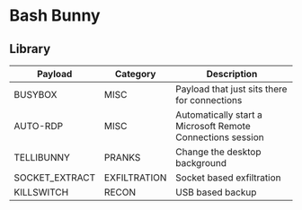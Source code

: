 # Bash Bunny

## Library
|Payload|Category|Description|                                                                                                                                                                                                                
|--|--|--|
|BUSYBOX|MISC|Payload that just sits there for connections|
|AUTO-RDP|MISC|Automatically start a Microsoft Remote Connections session|
|TELLIBUNNY|PRANKS|Change the desktop background|
|SOCKET_EXTRACT|EXFILTRATION|Socket based exfiltration|
|KILLSWITCH|RECON|USB based backup|


